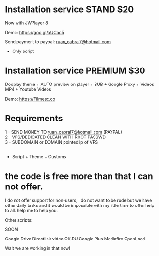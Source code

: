 # Installation service STAND $20

Now with JWPlayer 8

Demo: https://goo.gl/oUCac5

Send payment to paypal: ruan_cabral7@hotmail.com<br>

* Only script

# Installation service PREMIUM $30


Dooplay theme + AUTO preview on player + SUB + Google Proxy + Videos MP4 + Youtube Videos

Demo: https://Filmesx.co
 
# Requirements

1 - SEND MONEY TO ruan_cabral7@hotmail.com (PAYPAL)<br>
2 - VPS/DEDICATED CLEAN WITH ROOT PASSWD <br>
3 - SUBDOMAIN or DOMAIN pointed ip of VPS <br>
<br>
* Script + Theme + Customs<br>

# the code is free more than that I can not offer.

I do not offer support for non-users, I do not want to be rude but we have other daily tasks and it would be impossible with my little time to offer help to all. help me to help you.<br>


Other scripts:

SOOM

Google Drive Directlink video
OK.RU
Google Plus
Mediafire
OpenLoad

Wait we are working in that now!
